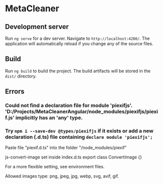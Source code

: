 # MetaCleaner
## Development server

Run `ng serve` for a dev server. Navigate to `http://localhost:4200/`. The application will automatically reload if you change any of the source files.

## Build

Run `ng build` to build the project. The build artifacts will be stored in the `dist/` directory.

## Errors
### Could not find a declaration file for module 'piexifjs'. 'D:/Projects/MetaCleanerAngular/node_modules/piexifjs/piexif.js' implicitly has an 'any' type.
### Try `npm i --save-dev @types/piexifjs` if it exists or add a new declaration (.d.ts) file containing `declare module 'piexifjs';`

Paste file "piexif.d.ts" into the folder "/node_modules/piexif"

js-convert-image set inside index.d.ts export class ConvertImage {}

For a more flexible setting, see environment files.

Allowed images type: png, jpeg, jpg, webp, svg, avif, gif.
